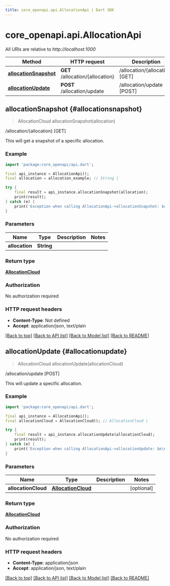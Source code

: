```yaml
---
title: core_openapi.api.AllocationApi | Dart SDK
---
```


# core_openapi.api.AllocationApi

All URIs are relative to *http://localhost:1000*

Method | HTTP request | Description
------------- | ------------- | -------------
[**allocationSnapshot**](AllocationApi.md#allocationsnapshot) | **GET** /allocation/{allocation} | /allocation/{allocation} [GET]
[**allocationUpdate**](AllocationApi.md#allocationupdate) | **POST** /allocation/update | /allocation/update [POST]


## **allocationSnapshot** {#allocationsnapshot}
> AllocationCloud allocationSnapshot(allocation)

/allocation/{allocation} [GET]

This will get a snapshot of a specific allocation.

### Example
```dart
import 'package:core_openapi/api.dart';

final api_instance = AllocationApi();
final allocation = allocation_example; // String | 

try {
    final result = api_instance.allocationSnapshot(allocation);
    print(result);
} catch (e) {
    print('Exception when calling AllocationApi->allocationSnapshot: $e\n');
}
```

### Parameters

Name | Type | Description  | Notes
------------- | ------------- | ------------- | -------------
 **allocation** | **String**|  | 

### Return type

[**AllocationCloud**](AllocationCloud.md)

### Authorization

No authorization required

### HTTP request headers

 - **Content-Type**: Not defined
 - **Accept**: application/json, text/plain

[[Back to top]](#) [[Back to API list]](../README.md#documentation-for-api-endpoints) [[Back to Model list]](../README.md#documentation-for-models) [[Back to README]](../README.md)

## **allocationUpdate** {#allocationupdate}
> AllocationCloud allocationUpdate(allocationCloud)

/allocation/update [POST]

This will update a specific allocation.

### Example
```dart
import 'package:core_openapi/api.dart';

final api_instance = AllocationApi();
final allocationCloud = AllocationCloud(); // AllocationCloud | 

try {
    final result = api_instance.allocationUpdate(allocationCloud);
    print(result);
} catch (e) {
    print('Exception when calling AllocationApi->allocationUpdate: $e\n');
}
```

### Parameters

Name | Type | Description  | Notes
------------- | ------------- | ------------- | -------------
 **allocationCloud** | [**AllocationCloud**](AllocationCloud.md)|  | [optional] 

### Return type

[**AllocationCloud**](AllocationCloud.md)

### Authorization

No authorization required

### HTTP request headers

 - **Content-Type**: application/json
 - **Accept**: application/json, text/plain

[[Back to top]](#) [[Back to API list]](../README.md#documentation-for-api-endpoints) [[Back to Model list]](../README.md#documentation-for-models) [[Back to README]](../README.md)

